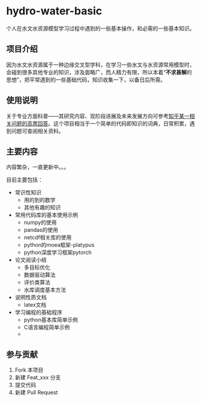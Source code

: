 # hydro-water-basic
个人在水文水资源模型学习过程中遇到的一些基本操作，和必需的一些基本知识。

## 项目介绍

因为水文水资源属于一种边缘交叉型学科，在学习一些水文与水资源常用模型时，会碰到很多其他专业的知识，涉及面略广，而人精力有限，所以本着“**不求甚解**的思想”，把平常遇到的一些基础代码，知识收集一下，以备日后所需。

## 使用说明

关于专业方面科普——其研究内容、现阶段进展及未来发展方向可参考[知乎某一相关问题的高票回答](https://www.zhihu.com/question/56339077)。这个项目相当于一个简单的代码即知识的词典，日常积累，遇到问题可查阅相关资料。

## 主要内容

内容繁杂，一直更新中。。。

目前主要包括：

- 常识性知识
  - 用的到的数学
  - 其他有趣的知识
- 常用代码库的基本使用示例
  - numpy的使用
  - pandas的使用
  - netcdf相关库的使用
  - python的moea框架-platypus
  - python深度学习框架pytorch
- 论文阅读小结
  - 多目标优化
  - 数据驱动算法
  - 评价类算法
  - 水库调度基本方法
- 说明性质文档
  - latex文档
- 学习编程的基础程序
  - python基本库简单示例
  - C语言编程简单示例
  - 
## 参与贡献

1. Fork 本项目
2. 新建 Feat_xxx 分支
3. 提交代码
4. 新建 Pull Request